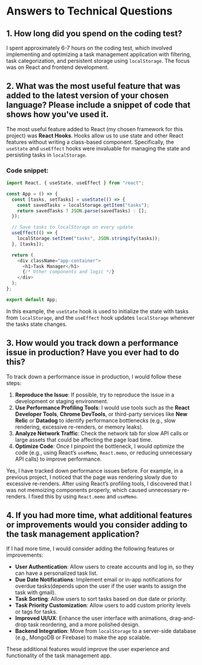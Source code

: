 
# Answers to Technical Questions

## 1. How long did you spend on the coding test?

I spent approximately 6-7 hours on the coding test, which involved implementing and optimizing a task management application with filtering, task categorization, and persistent storage using `localStorage`. The focus was on React and frontend development.

## 2. What was the most useful feature that was added to the latest version of your chosen language? Please include a snippet of code that shows how you've used it.

The most useful feature added to React (my chosen framework for this project) was **React Hooks**. Hooks allow us to use state and other React features without writing a class-based component. Specifically, the `useState` and `useEffect` hooks were invaluable for managing the state and persisting tasks in `localStorage`.

### Code snippet:

```js
import React, { useState, useEffect } from "react";

const App = () => {
  const [tasks, setTasks] = useState(() => {
    const savedTasks = localStorage.getItem("tasks");
    return savedTasks ? JSON.parse(savedTasks) : [];
  });

  // Save tasks to localStorage on every update
  useEffect(() => {
    localStorage.setItem("tasks", JSON.stringify(tasks));
  }, [tasks]);

  return (
    <div className="app-container">
      <h1>Task Manager</h1>
      {/* Other components and logic */}
    </div>
  );
};

export default App;
```

In this example, the `useState` hook is used to initialize the state with tasks from `localStorage`, and the `useEffect` hook updates `localStorage` whenever the tasks state changes.

## 3. How would you track down a performance issue in production? Have you ever had to do this?

To track down a performance issue in production, I would follow these steps:

1. **Reproduce the Issue**: If possible, try to reproduce the issue in a development or staging environment.
2. **Use Performance Profiling Tools**: I would use tools such as the **React Developer Tools**, **Chrome DevTools**, or third-party services like **New Relic** or **Datadog** to identify performance bottlenecks (e.g., slow rendering, excessive re-renders, or memory leaks).
3. **Analyze Network Traffic**: Check the network tab for slow API calls or large assets that could be affecting the page load time.
4. **Optimize Code**: Once I pinpoint the bottleneck, I would optimize the code (e.g., using React’s `useMemo`, `React.memo`, or reducing unnecessary API calls) to improve performance.

Yes, I have tracked down performance issues before. For example, in a previous project, I noticed that the page was rendering slowly due to excessive re-renders. After using React’s profiling tools, I discovered that I was not memoizing components properly, which caused unnecessary re-renders. I fixed this by using `React.memo` and `useMemo`.

## 4. If you had more time, what additional features or improvements would you consider adding to the task management application?

If I had more time, I would consider adding the following features or improvements:

- **User Authentication**: Allow users to create accounts and log in, so they can have a personalized task list.
- **Due Date Notifications**: Implement email or in-app notifications for overdue tasks(depends upon the user if the user wants to assign the task with gmail).
- **Task Sorting**: Allow users to sort tasks based on due date or priority.
- **Task Priority Customization**: Allow users to add custom priority levels or tags for tasks.
- **Improved UI/UX**: Enhance the user interface with animations, drag-and-drop task reordering, and a more polished design.
- **Backend Integration**: Move from `localStorage` to a server-side database (e.g., MongoDB or Firebase) to make the app scalable.

These additional features would improve the user experience and functionality of the task management app.
